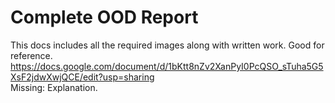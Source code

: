 # Complete OOD Report
This docs includes all the required images along with written work. Good for reference.
https://docs.google.com/document/d/1bKtt8nZv2XanPyI0PcQSO_sTuha5G5XsF2jdwXwjQCE/edit?usp=sharing  
Missing: Explanation.
